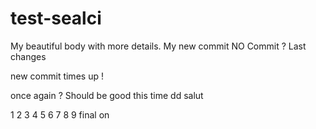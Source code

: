 # test-sealci
My beautiful body with more details.
My new commit
NO Commit ?
Last changes

new commit
times up !


once again ?
Should be good this time
dd
salut

1
2
3
4
5
6
7
8
9
final on
